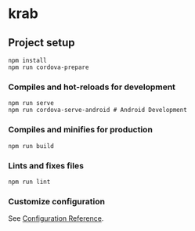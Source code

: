 # krab

## Project setup
```
npm install
npm run cordova-prepare
```

### Compiles and hot-reloads for development
```
npm run serve
npm run cordova-serve-android # Android Development
```

### Compiles and minifies for production
```
npm run build
```

### Lints and fixes files
```
npm run lint
```

### Customize configuration
See [Configuration Reference](https://cli.vuejs.org/config/).
